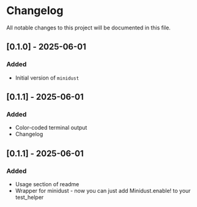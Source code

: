 # Changelog

All notable changes to this project will be documented in this file.

## [0.1.0] - 2025-06-01
### Added
- Initial version of `minidust`


## [0.1.1] - 2025-06-01
### Added
- Color-coded terminal output
- Changelog


## [0.1.1] - 2025-06-01
### Added
- Usage section of readme
- Wrapper for minidust - now you can just add Minidust.enable! to your test_helper